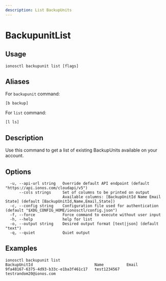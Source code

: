 ```yaml
---
description: List BackupUnits
---
```


# BackupunitList

## Usage

```text
ionosctl backupunit list [flags]
```

## Aliases

For `backupunit` command:
```text
[b backup]
```

For `list` command:
```text
[l ls]
```

## Description

Use this command to get a list of existing BackupUnits available on your account.

## Options

```text
  -u, --api-url string   Override default API endpoint (default "https://api.ionos.com/cloudapi/v5")
      --cols strings     Set of columns to be printed on output 
                         Available columns: [BackupUnitId Name Email State] (default [BackupUnitId,Name,Email,State])
  -c, --config string    Configuration file used for authentication (default "$XDG_CONFIG_HOME/ionosctl/config.json")
  -f, --force            Force command to execute without user input
  -h, --help             help for list
  -o, --output string    Desired output format [text|json] (default "text")
  -q, --quiet            Quiet output
```

## Examples

```text
ionosctl backupunit list 
BackupUnitId                           Name          Email
9fa48167-6375-4d93-b33c-e1ba3f461c17   test1234567   testrandom20@ionos.com
```

